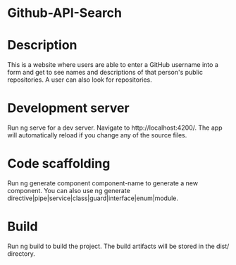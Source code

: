 # Github-API-Search
# Description
This is a website where users are able to enter a GitHub username into a form and get to see names and descriptions of that person's public repositories. A user can also look for repositories.
# Development server
Run ng serve for a dev server. Navigate to http://localhost:4200/. The app will automatically reload if you change any of the source files.

# Code scaffolding
Run ng generate component component-name to generate a new component. You can also use ng generate directive|pipe|service|class|guard|interface|enum|module.

# Build
Run ng build to build the project. The build artifacts will be stored in the dist/ directory.

